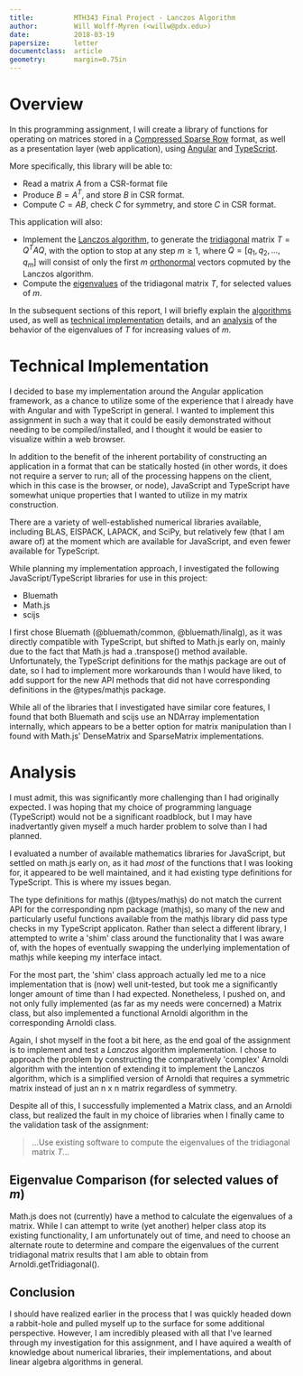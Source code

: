 ```yaml
---
title:          MTH343 Final Project - Lanczos Algorithm
author:         Will Wolff-Myren (<willw@pdx.edu>)
date:           2018-03-19
papersize:      letter
documentclass:  article
geometry:       margin=0.75in
---
```


# Overview

In this programming assignment, I will create a library of functions for operating on matrices stored in a [Compressed Sparse Row](https://en.wikipedia.org/wiki/Sparse_matrix#Compressed_sparse_row_(CSR,_CRS_or_Yale_format)) format, as well as a presentation layer (web application), using [Angular](https://angular.io/) and [TypeScript](http://www.typescriptlang.org).

More specifically, this library will be able to:

* Read a matrix $A$ from a CSR-format file
* Produce $B = A^T$, and store $B$ in CSR format.
* Compute $C = AB$, check $C$ for symmetry, and store $C$ in CSR format.

This application will also:

* Implement the [Lanczos algorithm](https://en.wikipedia.org/wiki/Lanczos_algorithm), to generate the [tridiagonal](https://en.wikipedia.org/wiki/Tridiagonal_matrix) matrix $T=Q^TAQ$, with the option to stop at any step $m\ge1$, where $Q = [q_1, q_2, ..., q_m]$ will consist of only the first $m$ [orthonormal](https://en.wikipedia.org/wiki/Orthonormality) vectors copmuted by the Lanczos algorithm.
* Compute the [eigenvalues](https://en.wikipedia.org/wiki/Eigenvalues_and_eigenvectors) of the tridiagonal matrix $T$, for selected values of $m$.

In the subsequent sections of this report, I will briefly explain the [algorithms](#algorithms) used, as well as [technical implementation](#technical-implementation) details, and an [analysis](#analysis) of the behavior of the eigenvalues of $T$ for increasing values of $m$.


# Technical Implementation

I decided to base my implementation around the Angular application framework, as a chance to utilize some of the experience that I already have with Angular and with TypeScript in general. I wanted to implement this assignment in such a way that it could be easily demonstrated without needing to be compiled/installed, and I thought it would be easier to visualize within a web browser.

In addition to the benefit of the inherent portability of constructing an application in a format that can be statically hosted (in other words, it does not require a server to run; all of the processing happens on the client, which in this case is the browser, or node), JavaScript and TypeScript have somewhat unique properties that I wanted to utilize in my matrix construction.

There are a variety of well-established numerical libraries available, including BLAS, EISPACK, LAPACK, and SciPy, but relatively few (that I am aware of) at the moment which are available for JavaScript, and even fewer available for TypeScript. 

While planning my implementation approach, I investigated the following JavaScript/TypeScript libraries for use in this project:
  * Bluemath
  * Math.js
  * scijs

I first chose Bluemath (@bluemath/common, @bluemath/linalg), as it was directly compatible with TypeScript, but shifted to Math.js early on, mainly due to the fact that Math.js had a .transpose() method available. Unfortunately, the TypeScript definitions for the mathjs package are out of date, so I had to implement more workarounds than I would have liked, to add support for the new API methods that did not have corresponding definitions in the @types/mathjs package.

While all of the libraries that I investigated have similar core features, I found that both Bluemath and scijs use an NDArray implementation internally, which appears to be a better option for matrix manipulation than I found with Math.js' DenseMatrix and SparseMatrix implementations.

# Analysis

I must admit, this was significantly more challenging than I had originally expected. I was hoping that my choice of programming language (TypeScript) would not be a significant roadblock, but I may have inadvertantly given myself a much harder problem to solve than I had planned.

I evaluated a number of available mathematics libraries for JavaScript, but settled on math.js early on, as it had *most* of the functions that I was looking for, it appeared to be well maintained, and it had existing type definitions for TypeScript. This is where my issues began.

The type definitions for mathjs (@types/mathjs) do not match the current API for the corresponding npm package (mathjs), so many of the new and particularly useful functions available from the mathjs library did pass type checks in my TypeScript applicaton. Rather than select a different library, I attempted to write a 'shim' class around the functionality that I was aware of, with the hopes of eventually swapping the underlying implementation of mathjs while keeping my interface intact.

For the most part, the 'shim' class approach actually led me to a nice implementation that is (now) well unit-tested, but took me a significantly longer amount of time than I had expected. Nonetheless, I pushed on, and not only fully implemented (as far as my needs were concerned) a Matrix class, but also implemented a functional Arnoldi algorithm in the corresponding Arnoldi class.

Again, I shot myself in the foot a bit here, as the end goal of the assignment is to implement and test a _Lanczos_ algorithm implementation. I chose to approach the problem by constructing the comparatively 'complex' Arnoldi algorithm with the intention of extending it to implement the Lanczos algorithm, which is a simplified version of Arnoldi that requires a symmetric matrix instead of just an n x n matrix regardless of symmetry.

Despite all of this, I successfully implemented a Matrix class, and an Arnoldi class, but realized the fault in my choice of libraries when I finally came to the validation task of the assignment:

> ...Use existing software to compute the eigenvalues of the tridiagonal matrix $T$... 


## Eigenvalue Comparison (for selected values of $m$)

Math.js does not (currently) have a method to calculate the eigenvalues of a matrix. While I can attempt to write (yet another) helper class atop its existing functionality, I am unfortunately out of time, and need to choose an alternate route to determine and compare the eigenvalues of the current tridiagonal matrix results that I am able to obtain from Arnoldi.getTridiagonal().


## Conclusion

I should have realized earlier in the process that I was quickly headed down a rabbit-hole and pulled myself up to the surface for some additional perspective. However, I am incredibly pleased with all that I've learned through my investigation for this assignment, and I have aquired a wealth of knowledge about numerical libraries, their implementations, and about linear algebra algorithms in general.
